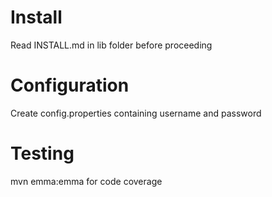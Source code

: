 # Install
Read INSTALL.md in lib folder before proceeding

# Configuration
Create config.properties containing username and password 



# Testing
mvn emma:emma for code coverage